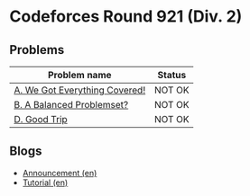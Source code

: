 # Codeforces Round 921 (Div. 2)

## Problems

|Problem name|Status|
|------------|---------|
| [A. We Got Everything Covered!](problems/A._We_Got_Everything_Covered!.md)|NOT OK|
| [B. A Balanced Problemset?](problems/B._A_Balanced_Problemset_.md)|NOT OK|
| [D. Good Trip](problems/D._Good_Trip.md)|NOT OK|
## Blogs

- [Announcement (en)](blogs/Announcement_(en).md)
- [Tutorial (en)](blogs/Tutorial_(en).md)

